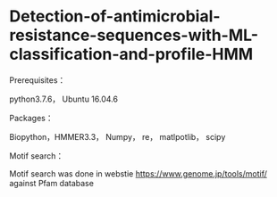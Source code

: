 # Detection-of-antimicrobial-resistance-sequences-with-ML-classification-and-profile-HMM
Prerequisites：

python3.7.6，
Ubuntu 16.04.6 

Packages：

Biopython，HMMER3.3， Numpy， re， matlpotlib， scipy

Motif search：

Motif search was done in webstie https://www.genome.jp/tools/motif/ against Pfam database




